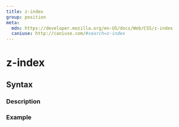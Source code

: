 ```yaml
---
title: z-index
group: position
meta:
  mdn: https://developer.mozilla.org/en-US/docs/Web/CSS/z-index
  caniuse: http://caniuse.com/#search=z-index
---
```


# z-index
<!--- Introduction for z-index, keep it brief and set the overall context -->

## Syntax
<!--- Introduce the various syntax for z-index -->

### Description
<!--- For each major section of syntax, provide a description explaining its usage further -->

### Example
<!--- Provide code examples for the syntax block you're currently describing -->